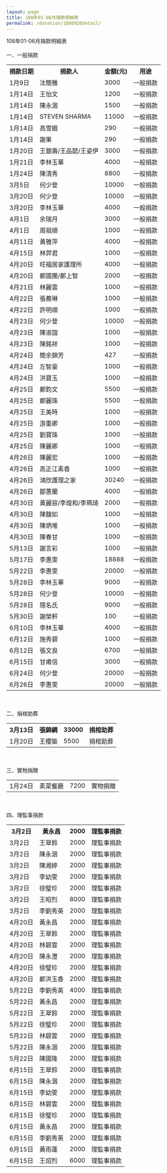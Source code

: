 ```yaml
---
layout: page
title: 108年01-06月捐款明細表
permalink: /donation/1080926detail/
---
```

108年01-06月捐款明細表
<br/><br/>
一、一般捐款
<br/>
<table class="tg">
  <tr>
    <th class="tg-0lax">捐款日期</th>
    <th class="tg-0lax">捐款人</th>
    <th class="tg-0lax">金額(元)</th>
    <th class="tg-0lax">用途</th>
  </tr>
  <tr>
    <td class="tg-0lax">1月9日</td>
    <td class="tg-0lax">沈簡雅</td>
    <td class="tg-0lax">3000</td>
    <td class="tg-0lax">一般捐款</td>
  </tr>
  <tr>
    <td class="tg-0lax">1月14日</td>
    <td class="tg-0lax">王怡文</td>
    <td class="tg-0lax">1200</td>
    <td class="tg-0lax">一般捐款</td>
  </tr>
  <tr>
    <td class="tg-0lax">1月14日</td>
    <td class="tg-0lax">陳永涸</td>
    <td class="tg-0lax">1500</td>
    <td class="tg-0lax">一般捐款</td>
  </tr>
  <tr>
    <td class="tg-0lax">1月14日</td>
    <td class="tg-0lax">STEVEN SHARMA</td>
    <td class="tg-0lax">11000</td>
    <td class="tg-0lax">一般捐款</td>
  </tr>
  <tr>
    <td class="tg-0lax">1月14日</td>
    <td class="tg-0lax">高雪娥</td>
    <td class="tg-0lax">290</td>
    <td class="tg-0lax">一般捐款</td>
  </tr>
  <tr>
    <td class="tg-0lax">1月14日</td>
    <td class="tg-0lax">謝果</td>
    <td class="tg-0lax">290</td>
    <td class="tg-0lax">一般捐款</td>
  </tr>
  <tr>
    <td class="tg-0lax">1月20日</td>
    <td class="tg-0lax">王銀壽/王品懿/王姿伊</td>
    <td class="tg-0lax">3000</td>
    <td class="tg-0lax">一般捐款</td>
  </tr>
  <tr>
    <td class="tg-0lax">1月21日</td>
    <td class="tg-0lax">李林玉華</td>
    <td class="tg-0lax">4000</td>
    <td class="tg-0lax">一般捐款</td>
  </tr>
  <tr>
    <td class="tg-0lax">1月24日</td>
    <td class="tg-0lax">陳清秀</td>
    <td class="tg-0lax">8800</td>
    <td class="tg-0lax">一般捐款</td>
  </tr>
  <tr>
    <td class="tg-0lax">3月5日</td>
    <td class="tg-0lax">何少登</td>
    <td class="tg-0lax">10000</td>
    <td class="tg-0lax">一般捐款</td>
  </tr>
  <tr>
    <td class="tg-0lax">3月20日</td>
    <td class="tg-0lax">何少登</td>
    <td class="tg-0lax">10000</td>
    <td class="tg-0lax">一般捐款</td>
  </tr>
  <tr>
    <td class="tg-0lax">3月20日</td>
    <td class="tg-0lax">李林玉華</td>
    <td class="tg-0lax">4000</td>
    <td class="tg-0lax">一般捐款</td>
  </tr>
  <tr>
    <td class="tg-0lax">4月1日</td>
    <td class="tg-0lax">余瑞月</td>
    <td class="tg-0lax">3000</td>
    <td class="tg-0lax">一般捐款</td>
  </tr>
  <tr>
    <td class="tg-0lax">4月1日</td>
    <td class="tg-0lax">周祖順</td>
    <td class="tg-0lax">1000</td>
    <td class="tg-0lax">一般捐款</td>
  </tr>
  <tr>
    <td class="tg-0lax">4月11日</td>
    <td class="tg-0lax">黃雅萍</td>
    <td class="tg-0lax">4000</td>
    <td class="tg-0lax">一般捐款</td>
  </tr>
  <tr>
    <td class="tg-0lax">4月15日</td>
    <td class="tg-0lax">林羿君</td>
    <td class="tg-0lax">1000</td>
    <td class="tg-0lax">一般捐款</td>
  </tr>
  <tr>
    <td class="tg-0lax">4月20日</td>
    <td class="tg-0lax">旺福居家護理所</td>
    <td class="tg-0lax">4000</td>
    <td class="tg-0lax">一般捐款</td>
  </tr>
  <tr>
    <td class="tg-0lax">4月20日</td>
    <td class="tg-0lax">鄭國團/鄭上智</td>
    <td class="tg-0lax">2000</td>
    <td class="tg-0lax">一般捐款</td>
  </tr>
  <tr>
    <td class="tg-0lax">4月21日</td>
    <td class="tg-0lax">林麗雲</td>
    <td class="tg-0lax">1000</td>
    <td class="tg-0lax">一般捐款</td>
  </tr>
  <tr>
    <td class="tg-0lax">4月22日</td>
    <td class="tg-0lax">張蕎琳</td>
    <td class="tg-0lax">1000</td>
    <td class="tg-0lax">一般捐款</td>
  </tr>
  <tr>
    <td class="tg-0lax">4月22日</td>
    <td class="tg-0lax">許明順</td>
    <td class="tg-0lax">1000</td>
    <td class="tg-0lax">一般捐款</td>
  </tr>
  <tr>
    <td class="tg-0lax">4月23日</td>
    <td class="tg-0lax">何少登</td>
    <td class="tg-0lax">10000</td>
    <td class="tg-0lax">一般捐款</td>
  </tr>
  <tr>
    <td class="tg-0lax">4月23日</td>
    <td class="tg-0lax">陳淑誼</td>
    <td class="tg-0lax">1000</td>
    <td class="tg-0lax">一般捐款</td>
  </tr>
  <tr>
    <td class="tg-0lax">4月23日</td>
    <td class="tg-0lax">陳銘祥</td>
    <td class="tg-0lax">1000</td>
    <td class="tg-0lax">一般捐款</td>
  </tr>
  <tr>
    <td class="tg-0lax">4月24日</td>
    <td class="tg-0lax">簡余錦芳</td>
    <td class="tg-0lax">427</td>
    <td class="tg-0lax">一般捐款</td>
  </tr>
  <tr>
    <td class="tg-0lax">4月24日</td>
    <td class="tg-0lax">左智豪</td>
    <td class="tg-0lax">1000</td>
    <td class="tg-0lax">一般捐款</td>
  </tr>
  <tr>
    <td class="tg-0lax">4月24日</td>
    <td class="tg-0lax">洪寶玉</td>
    <td class="tg-0lax">1000</td>
    <td class="tg-0lax">一般捐款</td>
  </tr>
  <tr>
    <td class="tg-0lax">4月25日</td>
    <td class="tg-0lax">鄭鈞文</td>
    <td class="tg-0lax">5500</td>
    <td class="tg-0lax">一般捐款</td>
  </tr>
  <tr>
    <td class="tg-0lax">4月25日</td>
    <td class="tg-0lax">鄭麗珠</td>
    <td class="tg-0lax">5500</td>
    <td class="tg-0lax">一般捐款</td>
  </tr>
  <tr>
    <td class="tg-0lax">4月25日</td>
    <td class="tg-0lax">王美時</td>
    <td class="tg-0lax">1000</td>
    <td class="tg-0lax">一般捐款</td>
  </tr>
  <tr>
    <td class="tg-0lax">4月25日</td>
    <td class="tg-0lax">游重卿</td>
    <td class="tg-0lax">1000</td>
    <td class="tg-0lax">一般捐款</td>
  </tr>
  <tr>
    <td class="tg-0lax">4月25日</td>
    <td class="tg-0lax">劉寶珠</td>
    <td class="tg-0lax">1000</td>
    <td class="tg-0lax">一般捐款</td>
  </tr>
  <tr>
    <td class="tg-0lax">4月25日</td>
    <td class="tg-0lax">陳麗卿</td>
    <td class="tg-0lax">1000</td>
    <td class="tg-0lax">一般捐款</td>
  </tr>
  <tr>
    <td class="tg-0lax">4月26日</td>
    <td class="tg-0lax">陳麗宏</td>
    <td class="tg-0lax">1000</td>
    <td class="tg-0lax">一般捐款</td>
  </tr>
  <tr>
    <td class="tg-0lax">4月26日</td>
    <td class="tg-0lax">高正江素香</td>
    <td class="tg-0lax">1000</td>
    <td class="tg-0lax">一般捐款</td>
  </tr>
  <tr>
    <td class="tg-0lax">4月26日</td>
    <td class="tg-0lax">鴻欣護理之家</td>
    <td class="tg-0lax">30240</td>
    <td class="tg-0lax">一般捐款</td>
  </tr>
  <tr>
    <td class="tg-0lax">4月26日</td>
    <td class="tg-0lax">鄒蕙蘭</td>
    <td class="tg-0lax">4000</td>
    <td class="tg-0lax">一般捐款</td>
  </tr>
  <tr>
    <td class="tg-0lax">4月30日</td>
    <td class="tg-0lax">黃麗容/李煌和/李珮琦</td>
    <td class="tg-0lax">2000</td>
    <td class="tg-0lax">一般捐款</td>
  </tr>
  <tr>
    <td class="tg-0lax">4月30日</td>
    <td class="tg-0lax">陳馥如</td>
    <td class="tg-0lax">1000</td>
    <td class="tg-0lax">一般捐款</td>
  </tr>
  <tr>
    <td class="tg-0lax">4月30日</td>
    <td class="tg-0lax">陳炳堆</td>
    <td class="tg-0lax">1000</td>
    <td class="tg-0lax">一般捐款</td>
  </tr>
  <tr>
    <td class="tg-0lax">4月30日</td>
    <td class="tg-0lax">陳春甘</td>
    <td class="tg-0lax">1000</td>
    <td class="tg-0lax">一般捐款</td>
  </tr>
  <tr>
    <td class="tg-0lax">5月13日</td>
    <td class="tg-0lax">謝言彩</td>
    <td class="tg-0lax">1000</td>
    <td class="tg-0lax">一般捐款</td>
  </tr>
  <tr>
    <td class="tg-0lax">5月17日</td>
    <td class="tg-0lax">李惠雯</td>
    <td class="tg-0lax">18888</td>
    <td class="tg-0lax">一般捐款</td>
  </tr>
  <tr>
    <td class="tg-0lax">5月22日</td>
    <td class="tg-0lax">李惠雯</td>
    <td class="tg-0lax">20000</td>
    <td class="tg-0lax">一般捐款</td>
  </tr>
  <tr>
    <td class="tg-0lax">5月28日</td>
    <td class="tg-0lax">李林玉華</td>
    <td class="tg-0lax">9000</td>
    <td class="tg-0lax">一般捐款</td>
  </tr>
  <tr>
    <td class="tg-0lax">5月28日</td>
    <td class="tg-0lax">何少登</td>
    <td class="tg-0lax">10000</td>
    <td class="tg-0lax">一般捐款</td>
  </tr>
  <tr>
    <td class="tg-0lax">5月28日</td>
    <td class="tg-0lax">隱名氏</td>
    <td class="tg-0lax">9000</td>
    <td class="tg-0lax">一般捐款</td>
  </tr>
  <tr>
    <td class="tg-0lax">5月30日</td>
    <td class="tg-0lax">謝榮軒</td>
    <td class="tg-0lax">100</td>
    <td class="tg-0lax">一般捐款</td>
  </tr>
  <tr>
    <td class="tg-0lax">6月10日</td>
    <td class="tg-0lax">李林玉華</td>
    <td class="tg-0lax">4000</td>
    <td class="tg-0lax">一般捐款</td>
  </tr>
  <tr>
    <td class="tg-0lax">6月12日</td>
    <td class="tg-0lax">施秀碧</td>
    <td class="tg-0lax">1000</td>
    <td class="tg-0lax">一般捐款</td>
  </tr>
  <tr>
    <td class="tg-0lax">6月12日</td>
    <td class="tg-0lax">張文良</td>
    <td class="tg-0lax">6700</td>
    <td class="tg-0lax">一般捐款</td>
  </tr>
  <tr>
    <td class="tg-0lax">6月15日</td>
    <td class="tg-0lax">甘甫信</td>
    <td class="tg-0lax">3000</td>
    <td class="tg-0lax">一般捐款</td>
  </tr>
  <tr>
    <td class="tg-0lax">6月24日</td>
    <td class="tg-0lax">何少登</td>
    <td class="tg-0lax">20000</td>
    <td class="tg-0lax">一般捐款</td>
  </tr>
  <tr>
    <td class="tg-0lax">6月26日</td>
    <td class="tg-0lax">李惠雯</td>
    <td class="tg-0lax">20000</td>
    <td class="tg-0lax">一般捐款</td>
  </tr>
</table>

<br/><br/>
二、捐棺助葬
<br/>
<table class="tg">  
  <tr>
    <th class="tg-0lax">3月13日</th>
    <th class="tg-0lax">張錦綢</th>
    <th class="tg-0lax">33000</th>
    <th class="tg-0lax">捐棺助葬</th>
  </tr>
  <tr>
    <td class="tg-0lax">1月20日</td>
    <td class="tg-0lax">王櫻築</td>
    <td class="tg-0lax">5500</td>
    <td class="tg-0lax">捐棺助葬</td>
  </tr> 
</table>

<br/><br/>
三、實物捐贈
<br/>
<table class="tg"> 
  <tr>
    <td class="tg-0lax">1月24日</td>
    <td class="tg-0lax">素菜餐廳</td>
    <td class="tg-0lax">7200</td>
    <td class="tg-0lax">實物捐贈</td>
  </tr>
</table>

<br/><br/>
四、理監事捐款
<br/>
<table class="tg"> 
  <tr>
    <th class="tg-0lax">3月2日</th>
    <th class="tg-0lax">黃永昌</th>
    <th class="tg-0lax">2000</th>
    <th class="tg-0lax">理監事捐款</th>
  </tr>
  <tr>
    <td class="tg-0lax">3月2日</td>
    <td class="tg-0lax">王翠鈴</td>
    <td class="tg-0lax">2000</td>
    <td class="tg-0lax">理監事捐款</td>
  </tr>
  <tr>
    <td class="tg-0lax">3月2日</td>
    <td class="tg-0lax">陳永涸</td>
    <td class="tg-0lax">2000</td>
    <td class="tg-0lax">理監事捐款</td>
  </tr>
  <tr>
    <td class="tg-0lax">3月2日</td>
    <td class="tg-0lax">陳湘婷</td>
    <td class="tg-0lax">2000</td>
    <td class="tg-0lax">理監事捐款</td>
  </tr>
  <tr>
    <td class="tg-0lax">3月2日</td>
    <td class="tg-0lax">李幼雯</td>
    <td class="tg-0lax">2000</td>
    <td class="tg-0lax">理監事捐款</td>
  </tr>
  <tr>
    <td class="tg-0lax">3月2日</td>
    <td class="tg-0lax">徐璧珍</td>
    <td class="tg-0lax">2000</td>
    <td class="tg-0lax">理監事捐款</td>
  </tr>
  <tr>
    <td class="tg-0lax">3月2日</td>
    <td class="tg-0lax">王昭烈</td>
    <td class="tg-0lax">8000</td>
    <td class="tg-0lax">理監事捐款</td>
  </tr>
  <tr>
    <td class="tg-0lax">3月2日</td>
    <td class="tg-0lax">李劉秀英</td>
    <td class="tg-0lax">2000</td>
    <td class="tg-0lax">理監事捐款</td>
  </tr>
  <tr>
    <td class="tg-0lax">4月20日</td>
    <td class="tg-0lax">黃永昌</td>
    <td class="tg-0lax">2000</td>
    <td class="tg-0lax">理監事捐款</td>
  </tr>
  <tr>
    <td class="tg-0lax">4月20日</td>
    <td class="tg-0lax">王翠鈴</td>
    <td class="tg-0lax">2000</td>
    <td class="tg-0lax">理監事捐款</td>
  </tr>
  <tr>
    <td class="tg-0lax">4月20日</td>
    <td class="tg-0lax">林碧雲</td>
    <td class="tg-0lax">2000</td>
    <td class="tg-0lax">理監事捐款</td>
  </tr>
  <tr>
    <td class="tg-0lax">4月20日</td>
    <td class="tg-0lax">陳永灃</td>
    <td class="tg-0lax">2000</td>
    <td class="tg-0lax">理監事捐款</td>
  </tr>
  <tr>
    <td class="tg-0lax">4月20日</td>
    <td class="tg-0lax">徐璧珍</td>
    <td class="tg-0lax">2000</td>
    <td class="tg-0lax">理監事捐款</td>
  </tr>
  <tr>
    <td class="tg-0lax">4月20日</td>
    <td class="tg-0lax">鄭洪玉香</td>
    <td class="tg-0lax">2000</td>
    <td class="tg-0lax">理監事捐款</td>
  </tr>
  <tr>
    <td class="tg-0lax">5月22日</td>
    <td class="tg-0lax">李劉秀英</td>
    <td class="tg-0lax">4000</td>
    <td class="tg-0lax">理監事捐款</td>
  </tr>
  <tr>
    <td class="tg-0lax">5月22日</td>
    <td class="tg-0lax">黃永昌</td>
    <td class="tg-0lax">2000</td>
    <td class="tg-0lax">理監事捐款</td>
  </tr>
  <tr>
    <td class="tg-0lax">5月22日</td>
    <td class="tg-0lax">王翠鈴</td>
    <td class="tg-0lax">2000</td>
    <td class="tg-0lax">理監事捐款</td>
  </tr>
  <tr>
    <td class="tg-0lax">5月22日</td>
    <td class="tg-0lax">徐璧珍</td>
    <td class="tg-0lax">2000</td>
    <td class="tg-0lax">理監事捐款</td>
  </tr>
  <tr>
    <td class="tg-0lax">5月22日</td>
    <td class="tg-0lax">林碧雲</td>
    <td class="tg-0lax">2000</td>
    <td class="tg-0lax">理監事捐款</td>
  </tr>
  <tr>
    <td class="tg-0lax">5月22日</td>
    <td class="tg-0lax">陳永涸</td>
    <td class="tg-0lax">2000</td>
    <td class="tg-0lax">理監事捐款</td>
  </tr>
  <tr>
    <td class="tg-0lax">5月22日</td>
    <td class="tg-0lax">陳國隆</td>
    <td class="tg-0lax">2000</td>
    <td class="tg-0lax">理監事捐款</td>
  </tr>
  <tr>
    <td class="tg-0lax">6月15日</td>
    <td class="tg-0lax">王翠鈴</td>
    <td class="tg-0lax">2000</td>
    <td class="tg-0lax">理監事捐款</td>
  </tr>
  <tr>
    <td class="tg-0lax">6月15日</td>
    <td class="tg-0lax">陳永涸</td>
    <td class="tg-0lax">2000</td>
    <td class="tg-0lax">理監事捐款</td>
  </tr>
  <tr>
    <td class="tg-0lax">6月15日</td>
    <td class="tg-0lax">李幼雯</td>
    <td class="tg-0lax">2000</td>
    <td class="tg-0lax">理監事捐款</td>
  </tr>
  <tr>
    <td class="tg-0lax">6月15日</td>
    <td class="tg-0lax">林碧雲</td>
    <td class="tg-0lax">2000</td>
    <td class="tg-0lax">理監事捐款</td>
  </tr>
  <tr>
    <td class="tg-0lax">6月15日</td>
    <td class="tg-0lax">徐璧珍</td>
    <td class="tg-0lax">2000</td>
    <td class="tg-0lax">理監事捐款</td>
  </tr>
  <tr>
    <td class="tg-0lax">6月15日</td>
    <td class="tg-0lax">黃永昌</td>
    <td class="tg-0lax">2000</td>
    <td class="tg-0lax">理監事捐款</td>
  </tr>
  <tr>
    <td class="tg-0lax">6月15日</td>
    <td class="tg-0lax">李劉秀英</td>
    <td class="tg-0lax">2000</td>
    <td class="tg-0lax">理監事捐款</td>
  </tr>
  <tr>
    <td class="tg-0lax">6月15日</td>
    <td class="tg-0lax">黃雨蓮</td>
    <td class="tg-0lax">2000</td>
    <td class="tg-0lax">理監事捐款</td>
  </tr>
  <tr>
    <td class="tg-0lax">6月15日</td>
    <td class="tg-0lax">王炤烈</td>
    <td class="tg-0lax">6000</td>
    <td class="tg-0lax">理監事捐款</td>
  </tr>
</table>

